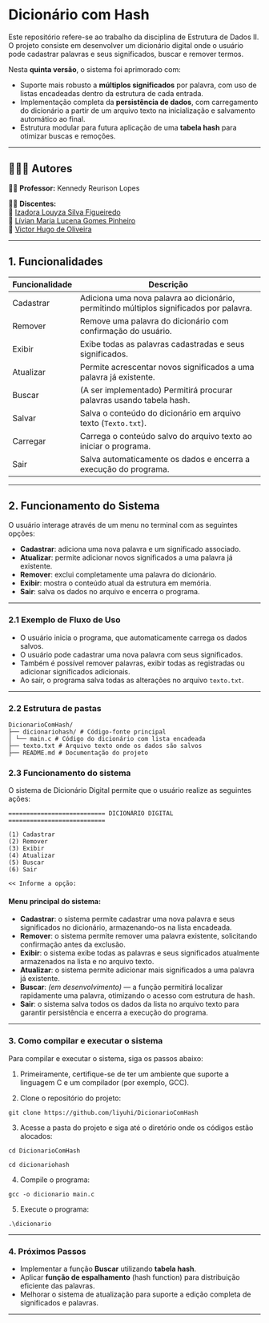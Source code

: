 # Dicionário com Hash

Este repositório refere-se ao trabalho da disciplina de Estrutura de Dados II. O projeto consiste em desenvolver um dicionário digital onde o usuário pode cadastrar palavras e seus significados, buscar e remover termos.  

Nesta **quinta versão**, o sistema foi aprimorado com:
- Suporte mais robusto a **múltiplos significados** por palavra, com uso de listas encadeadas dentro da estrutura de cada entrada.
- Implementação completa da **persistência de dados**, com carregamento do dicionário a partir de um arquivo texto na inicialização e salvamento automático ao final.
- Estrutura modular para futura aplicação de uma **tabela hash** para otimizar buscas e remoções.

---
## 👨‍👧‍👧 Autores

👨‍🏫 **Professor:** Kennedy Reurison Lopes

👩‍🎓 **Discentes:**  
🔹 [Izadora Louyza Silva Figueiredo](https://github.com/liyuhi)  
🔹 [Lívian Maria Lucena Gomes Pinheiro](https://github.com/livianlucena)   
🔹 [Victor Hugo de Oliveira](https://github.com/Victor350br)

---

## 1. Funcionalidades

| Funcionalidade | Descrição                                                                                                     |
|----------------|--------------------------------------------------------------------------------------------------------------|
| Cadastrar      | Adiciona uma nova palavra ao dicionário, permitindo múltiplos significados por palavra.                      |
| Remover        | Remove uma palavra do dicionário com confirmação do usuário.                                                 |
| Exibir         | Exibe todas as palavras cadastradas e seus significados.                                                     |
| Atualizar      | Permite acrescentar novos significados a uma palavra já existente.                                           |
| Buscar         | (A ser implementado) Permitirá procurar palavras usando tabela hash.                                         |
| Salvar         | Salva o conteúdo do dicionário em arquivo texto (`Texto.txt`).                                               |
| Carregar       | Carrega o conteúdo salvo do arquivo texto ao iniciar o programa.                                             |
| Sair           | Salva automaticamente os dados e encerra a execução do programa.                                             |

---

## 2. Funcionamento do Sistema

O usuário interage através de um menu no terminal com as seguintes opções:

- **Cadastrar**: adiciona uma nova palavra e um significado associado.
- **Atualizar**: permite adicionar novos significados a uma palavra já existente.
- **Remover**: exclui completamente uma palavra do dicionário.
- **Exibir**: mostra o conteúdo atual da estrutura em memória.
- **Sair**: salva os dados no arquivo e encerra o programa.

---

### 2.1 Exemplo de Fluxo de Uso

- O usuário inicia o programa, que automaticamente carrega os dados salvos.
- O usuário pode cadastrar uma nova palavra com seus significados.
- Também é possível remover palavras, exibir todas as registradas ou adicionar significados adicionais.
- Ao sair, o programa salva todas as alterações no arquivo `texto.txt`.

---

### 2.2 Estrutura de pastas
```
DicionarioComHash/
├── dicionariohash/ # Código-fonte principal
│ └── main.c # Código do dicionário com lista encadeada
├── texto.txt # Arquivo texto onde os dados são salvos
├── README.md # Documentação do projeto

```

### 2.3 Funcionamento do sistema

O sistema de Dicionário Digital permite que o usuário realize as seguintes ações:

```
=========================== DICIONÁRIO DIGITAL ===========================

(1) Cadastrar
(2) Remover
(3) Exibir
(4) Atualizar
(5) Buscar
(6) Sair 

<< Informe a opção:

```

#### Menu principal do sistema:

- **Cadastrar**: o sistema permite cadastrar uma nova palavra e seus significados no dicionário, armazenando-os na lista encadeada.  
- **Remover**: o sistema permite remover uma palavra existente, solicitando confirmação antes da exclusão.  
- **Exibir**: o sistema exibe todas as palavras e seus significados atualmente armazenados na lista e no arquivo texto.  
- **Atualizar**: o sistema permite adicionar mais significados a uma palavra já existente.  
- **Buscar**: *(em desenvolvimento)* — a função permitirá localizar rapidamente uma palavra, otimizando o acesso com estrutura de hash.  
- **Sair**: o sistema salva todos os dados da lista no arquivo texto para garantir persistência e encerra a execução do programa.
---

### 3. Como compilar e executar o sistema

Para compilar e executar o sistema, siga os passos abaixo:

1. Primeiramente, certifique-se de ter um ambiente que suporte a linguagem C e um compilador (por exemplo, GCC).
   
2. Clone o repositório do projeto:

```
git clone https://github.com/liyuhi/DicionarioComHash
```

3. Acesse a pasta do projeto e siga até o diretório onde os códigos estão alocados:
   
```
cd DicionarioComHash
```
```
cd dicionariohash
```

4. Compile o programa:

```
gcc -o dicionario main.c 
```

5. Execute o programa:
   
```
.\dicionario
```
---

### 4. Próximos Passos

- Implementar a função **Buscar** utilizando **tabela hash**.
- Aplicar **função de espalhamento** (hash function) para distribuição eficiente das palavras.
- Melhorar o sistema de atualização para suporte a edição completa de significados e palavras.

---